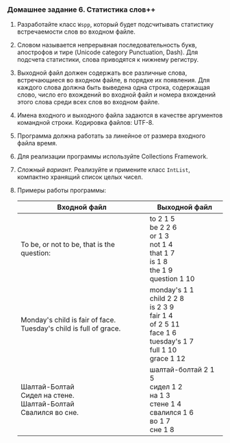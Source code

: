### Домашнее задание 6\. Статистика слов++

1.  Разработайте класс `Wspp`, который будет подсчитывать статистику встречаемости слов во входном файле.
2.  Словом называется непрерывная последовательность букв, апострофов и тире (Unicode category Punctuation, Dash). Для подсчета статистики, слова приводятся к нижнему регистру.
3.  Выходной файл должен содержать все различные слова, встречающиеся во входном файле, в порядке их появления. Для каждого слова должна быть выведена одна строка, содержащая слово, число его вхождений во входной файл и номера вхождений этого слова среди всех слов во входном файле.
4.  Имена входного и выходного файла задаются в качестве аргументов командной строки. Кодировка файлов: UTF-8.
5.  Программа должна работать за линейное от размера входного файла время.
6.  Для реализации программы используйте Collections Framework.
7.  _Сложный вариант._ Реализуйте и примените класс `IntList`, компактно хранящий список целых чисел.
8.  Примеры работы программы:

    | Входной файл                                                                      | Выходной файл                                                                                                                                            |
    |-----------------------------------------------------------------------------------|----------------------------------------------------------------------------------------------------------------------------------------------------------|
    | To be, or not to be, that is the question:                                        | to 2 1 5<br>    be 2 2 6<br>    or 1 3<br>    not 1 4<br>    that 1 7<br>    is 1 8<br>    the 1 9<br>    question 1 10                                  |
    | Monday's child is fair of face.<br>    Tuesday's child is full of grace.          | monday's 1 1<br>    child 2 2 8<br>    is 2 3 9<br>    fair 1 4<br>    of 2 5 11<br>    face 1 6<br>    tuesday's 1 7<br>    full 1 10<br>    grace 1 12 |
    | Шалтай-Болтай<br>    Сидел на стене.<br>    Шалтай-Болтай<br>    Свалился во сне. | шалтай-болтай 2 1 5<br>    сидел 1 2<br>    на 1 3<br>    стене 1 4<br>    свалился 1 6<br>    во 1 7<br>    сне 1 8                                     |
